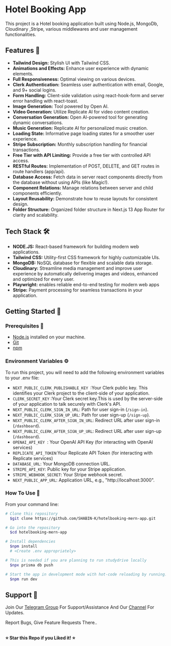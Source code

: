 # Hotel Booking App

This project is a Hotel booking application built using Node.js, MongoDb, Cloudinary ,Stripe, various middlewares and user management functionalities.

## Features 🌟

- **Tailwind Design:** Stylish UI with Tailwind CSS.
- **Animations and Effects:** Enhance user experience with dynamic elements.
- **Full Responsiveness:** Optimal viewing on various devices.
- **Clerk Authentication:** Seamless user authentication with email, Google, and 9+ social logins.
- **Form Handling:** Client-side validation using react-hook-form and server error handling with react-toast.
- **Image Generation:** Tool powered by Open AI.
- **Video Generation:** Utilize Replicate AI for video content creation.
- **Conversation Generation:** Open AI-powered tool for generating dynamic conversations.
- **Music Generation:** Replicate AI for personalized music creation.
- **Loading State:** Informative page loading states for a smoother user experience.
- **Stripe Subscription:** Monthly subscription handling for financial transactions.
- **Free Tier with API Limiting:** Provide a free tier with controlled API access.
- **RESTful Routes:** Implementation of POST, DELETE, and GET routes in route handlers (app/api).
- **Database Access:** Fetch data in server react components directly from the database without using APIs (like Magic!).
- **Component Relations:** Manage relations between server and child components efficiently.
- **Layout Reusability:** Demonstrate how to reuse layouts for consistent design.
- **Folder Structure:** Organized folder structure in Next.js 13 App Router for clarity and scalability.

## Tech Stack 🛠️

- **NODE.JS:** React-based framework for building modern web applications.
- **Tailwind CSS:** Utility-first CSS framework for highly customizable UIs.
- **MongoDB:** NoSQL database for flexible and scalable data storage.
- **Cloudinary:** Streamline media management and improve user experience by automatically delivering images and videos, enhanced and optimized for every user.
- **Playwright:** enables reliable end-to-end testing for modern web apps
- **Stripe:** Payment processing for seamless transactions in your application.

## Getting Started 🚦

### Prerequisites 🚧

- [Node.js](https://nodejs.org/) installed on your machine.
- [Git](https://git-scm.com/)
- [npm](https://www.npmjs.com/)

### Environment Variables ⚙️

To run this project, you will need to add the following environment variables to your .env file:

- `NEXT_PUBLIC_CLERK_PUBLISHABLE_KEY `:Your Clerk public key. This identifies your Clerk project to the client-side of your application.
- `CLERK_SECRET_KEY` :Your Clerk secret key.This is used by the server-side of your application to talk securely with Clerk's API.
- `NEXT_PUBLIC_CLERK_SIGN_IN_URL`: Path for user sign-in (`/sign-in`).
- `NEXT_PUBLIC_CLERK_SIGN_UP_URL`: Path for user sign-up (`/sign-up`).
- `NEXT_PUBLIC_CLERK_AFTER_SIGN_IN_URL`: Redirect URL after user sign-in (`/dashboard`).
- `NEXT_PUBLIC_CLERK_AFTER_SIGN_UP_URL`: Redirect URL after user sign-up (`/dashboard`).
- `OPENAI_API_KEY `: Your OpenAI API Key (for interacting with OpenAI services)
- `REPLICATE_API_TOKEN`:Your Replicate API Token (for interacting with Replicate services)
- `DATABASE_URL`: Your MongoDB connection URL.
- `STRIPE_API_KEY`: Public key for your Stripe application.
- `STRIPE_WEBHOOK_SECRET`: Your Stripe webhook secret.
- `NEXT_PUBLIC_APP_URL`: Application URL, e.g., "http://localhost:3000".

### How To Use 🚀

From your command line:

```bash
# Clone this repository
  $git clone https://github.com/SHABIN-K/hotelbooking-mern-app.git

# Go into the repository
  $cd hotelbooking-mern-app

# Install dependencies
  $npm install
  # <Create .env appropriately>

# This is needed if you are planning to run studydrive locally
  $npx prisma db push

# Start the app in development mode with hot-code reloading by running:
  $npm run dev
```

## Support 💬

Join Our [Telegram Group](https://www.telegram.dog/codexbotzsupport) For Support/Assistance And Our [Channel](https://www.telegram.dog/codexbotz) For Updates.

Report Bugs, Give Feature Requests There..

##

**⭐️ Star this Repo if you Liked it! ⭐️**
